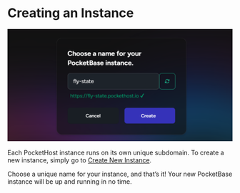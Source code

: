 # Creating an Instance

![](create-instance.png)

Each PocketHost instance runs on its own unique subdomain. To create a new instance, simply go to [Create New Instance](/instances/new).

Choose a unique name for your instance, and that’s it! Your new PocketBase instance will be up and running in no time.
